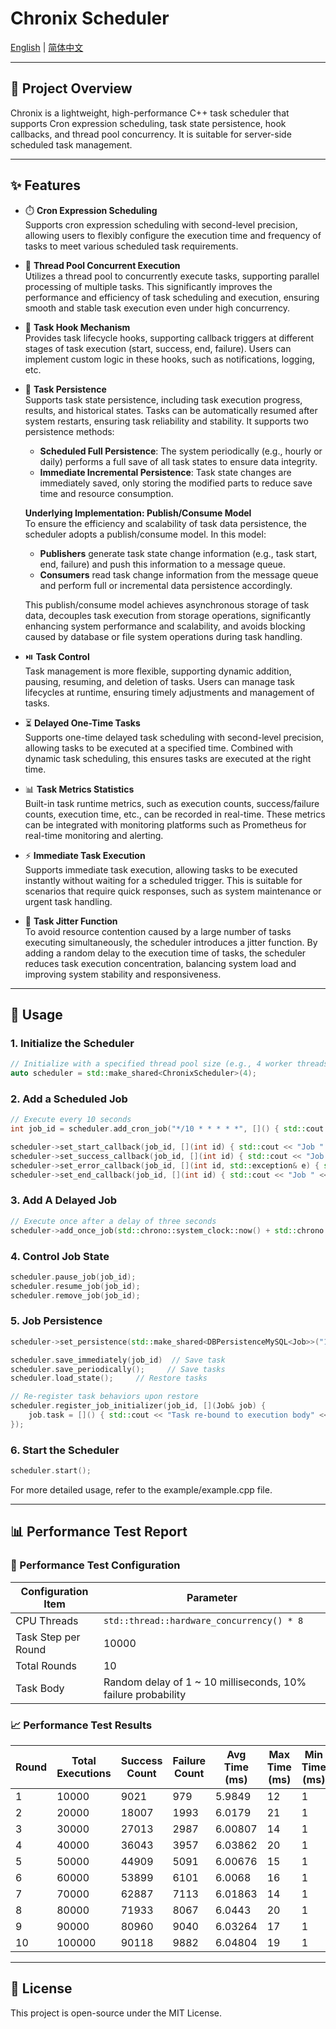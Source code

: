 # Chronix Scheduler 

[English](./README.md) | [简体中文](./README.zh.md)

---

## 🔧 Project Overview

Chronix is a lightweight, high-performance C++ task scheduler that supports Cron expression scheduling, task state persistence, hook callbacks, and thread pool concurrency. It is suitable for server-side scheduled task management.

---

## ✨ Features

- ⏱️ **Cron Expression Scheduling**  
  Supports cron expression scheduling with second-level precision, allowing users to flexibly configure the execution time and frequency of tasks to meet various scheduled task requirements.

- 🧵 **Thread Pool Concurrent Execution**  
  Utilizes a thread pool to concurrently execute tasks, supporting parallel processing of multiple tasks. This significantly improves the performance and efficiency of task scheduling and execution, ensuring smooth and stable task execution even under high concurrency.

- 🧩 **Task Hook Mechanism**  
  Provides task lifecycle hooks, supporting callback triggers at different stages of task execution (start, success, end, failure). Users can implement custom logic in these hooks, such as notifications, logging, etc.

- 🔄 **Task Persistence**  
  Supports task state persistence, including task execution progress, results, and historical states. Tasks can be automatically resumed after system restarts, ensuring task reliability and stability. It supports two persistence methods:
  - **Scheduled Full Persistence**: The system periodically (e.g., hourly or daily) performs a full save of all task states to ensure data integrity.
  - **Immediate Incremental Persistence**: Task state changes are immediately saved, only storing the modified parts to reduce save time and resource consumption.

  **Underlying Implementation: Publish/Consume Model**  
  To ensure the efficiency and scalability of task data persistence, the scheduler adopts a publish/consume model. In this model:
  - **Publishers** generate task state change information (e.g., task start, end, failure) and push this information to a message queue.
  - **Consumers** read task change information from the message queue and perform full or incremental data persistence accordingly.

  This publish/consume model achieves asynchronous storage of task data, decouples task execution from storage operations, significantly enhancing system performance and scalability, and avoids blocking caused by database or file system operations during task handling.

- ⏯️ **Task Control**  
  Task management is more flexible, supporting dynamic addition, pausing, resuming, and deletion of tasks. Users can manage task lifecycles at runtime, ensuring timely adjustments and management of tasks.

- ⏳ **Delayed One-Time Tasks**  
  Supports one-time delayed task scheduling with second-level precision, allowing tasks to be executed at a specified time. Combined with dynamic task scheduling, this ensures tasks are executed at the right time.

- 📊 **Task Metrics Statistics**  
  Built-in task runtime metrics, such as execution counts, success/failure counts, execution time, etc., can be recorded in real-time. These metrics can be integrated with monitoring platforms such as Prometheus for real-time monitoring and alerting.

- ⚡ **Immediate Task Execution**  
  Supports immediate task execution, allowing tasks to be executed instantly without waiting for a scheduled trigger. This is suitable for scenarios that require quick responses, such as system maintenance or urgent task handling.

- 🎯 **Task Jitter Function**  
  To avoid resource contention caused by a large number of tasks executing simultaneously, the scheduler introduces a jitter function. By adding a random delay to the execution time of tasks, the scheduler reduces task execution concentration, balancing system load and improving system stability and responsiveness.

---

## 🚀 Usage

### 1. Initialize the Scheduler

```cpp
// Initialize with a specified thread pool size (e.g., 4 worker threads)
auto scheduler = std::make_shared<ChronixScheduler>(4);
```

### 2. Add a Scheduled Job

```cpp
// Execute every 10 seconds
int job_id = scheduler.add_cron_job("*/10 * * * * *", []() { std::cout << "Job executing" << std::endl; });

scheduler->set_start_callback(job_id, [](int id) { std::cout << "Job " << id << " started" << std::endl; });
scheduler->set_success_callback(job_id, [](int id) { std::cout << "Job " << id << " completed successfully" << std::endl; });
scheduler->set_error_callback(job_id, [](int id, std::exception& e) { std::cerr << "Job " << id << " failed: " << e.what() << std::endl; });
scheduler->set_end_callback(job_id, [](int id) { std::cout << "Job " << id << " finished" << std::endl; });
```

### 3. Add A Delayed Job

```cpp
// Execute once after a delay of three seconds
scheduler->add_once_job(std::chrono::system_clock::now() + std::chrono::seconds(3), []() { printer("[任务2]延时3秒执行"); });
```

### 4. Control Job State

```cpp
scheduler.pause_job(job_id);
scheduler.resume_job(job_id);
scheduler.remove_job(job_id);
```

### 5. Job Persistence

```cpp
scheduler->set_persistence(std::make_shared<DBPersistenceMySQL<Job>>("127.0.0.1", 33036, "root", "******", "chronix"));

scheduler.save_immediately(job_id)  // Save task
scheduler.save_periodically();     // Save tasks
scheduler.load_state();     // Restore tasks

// Re-register task behaviors upon restore
scheduler.register_job_initializer(job_id, [](Job& job) {
    job.task = []() { std::cout << "Task re-bound to execution body" << std::endl; };
});
```

### 6. Start the Scheduler

```cpp
scheduler.start();
```
For more detailed usage, refer to the example/example.cpp file.

---

## 📊 Performance Test Report

### 🧪 Performance Test Configuration

| **Configuration Item** | **Parameter**                               |
| ---------------------- | ------------------------------------------- |
| CPU Threads            | `std::thread::hardware_concurrency() * 8`   |
| Task Step per Round    | 10000                                      |
| Total Rounds           | 10                                          |
| Task Body              | Random delay of 1 ~ 10 milliseconds, 10% failure probability |

### 📈 Performance Test Results

| Round | Total Executions | Success Count | Failure Count | Avg Time (ms) | Max Time (ms) | Min Time (ms) | Total Time (s) | Throughput (tps) | Success Rate (%) | Error Rate (%) |
|-------|------------------|----------------|----------------|----------------|----------------|----------------|----------------|-------------------|------------------|----------------|
| 1     | 10000            | 9021           | 979            | 5.9849         | 12             | 1              | 1.02697        | 9737.42           | 90.21            | 9.79           |
| 2     | 20000            | 18007          | 1993           | 6.0179         | 21             | 1              | 2.04834        | 9763.98           | 90.035           | 9.965          |
| 3     | 30000            | 27013          | 2987           | 6.00807        | 14             | 1              | 3.06734        | 9780.45           | 90.0433          | 9.95667        |
| 4     | 40000            | 36043          | 3957           | 6.03862        | 20             | 1              | 4.10746        | 9738.37           | 90.1075          | 9.8925         |
| 5     | 50000            | 44909          | 5091           | 6.00676        | 15             | 1              | 5.10629        | 9791.84           | 89.818           | 10.182         |
| 6     | 60000            | 53899          | 6101           | 6.0068         | 16             | 1              | 6.12775        | 9791.53           | 89.8317          | 10.1683        |
| 7     | 70000            | 62887          | 7113           | 6.01863        | 14             | 1              | 7.16137        | 9774.66           | 89.8386          | 10.1614        |
| 8     | 80000            | 71933          | 8067           | 6.0443         | 20             | 1              | 8.22544        | 9725.92           | 89.9163          | 10.0838        |
| 9     | 90000            | 80960          | 9040           | 6.03264        | 17             | 1              | 9.20744        | 9774.71           | 89.9556          | 10.0444        |
| 10    | 100000           | 90118          | 9882           | 6.04804        | 19             | 1              | 10.2544        | 9751.95           | 90.118           | 9.882          |

---

## 📄 License

This project is open-source under the MIT License.
